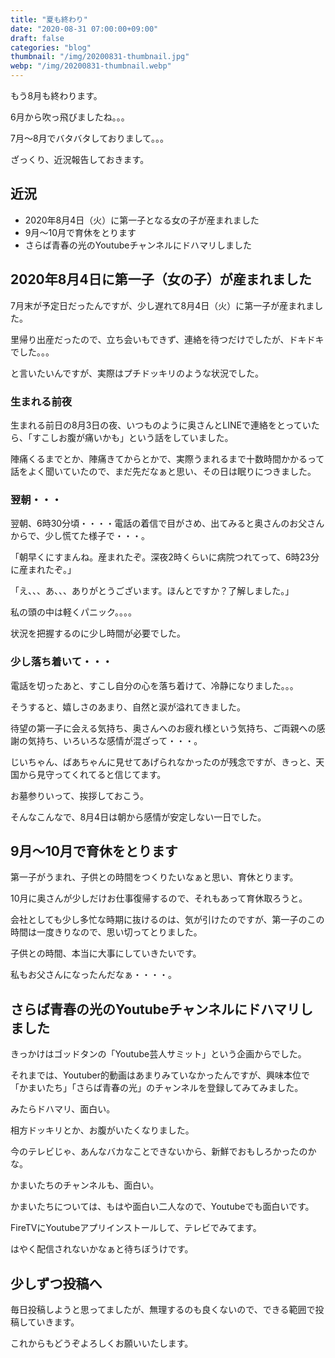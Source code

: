 ```yaml
---
title: "夏も終わり"
date: "2020-08-31 07:00:00+09:00"
draft: false
categories: "blog"
thumbnail: "/img/20200831-thumbnail.jpg"
webp: "/img/20200831-thumbnail.webp"
---
```


もう8月も終わります。

6月から吹っ飛びましたね。。。

7月〜8月でバタバタしておりまして。。。

ざっくり、近況報告しておきます。

## 近況

* 2020年8月4日（火）に第一子となる女の子が産まれました
* 9月〜10月で育休をとります
* さらば青春の光のYoutubeチャンネルにドハマリしました

## 2020年8月4日に第一子（女の子）が産まれました

7月末が予定日だったんですが、少し遅れて8月4日（火）に第一子が産まれました。

里帰り出産だったので、立ち会いもできず、連絡を待つだけでしたが、ドキドキでした。。。

と言いたいんですが、実際はプチドッキリのような状況でした。

### 生まれる前夜

生まれる前日の8月3日の夜、いつものように奥さんとLINEで連絡をとっていたら、「すこしお腹が痛いかも」という話をしていました。

陣痛くるまでとか、陣痛きてからとかで、実際うまれるまで十数時間かかるって話をよく聞いていたので、まだ先だなぁと思い、その日は眠りにつきました。

### 翌朝・・・

翌朝、6時30分頃・・・・電話の着信で目がさめ、出てみると奥さんのお父さんからで、少し慌てた様子で・・・。

「朝早くにすまんね。産まれたぞ。深夜2時くらいに病院つれてって、6時23分に産まれたぞ。」

「え、、、あ、、、ありがとうございます。ほんとですか？了解しました。」

私の頭の中は軽くパニック。。。。

状況を把握するのに少し時間が必要でした。

### 少し落ち着いて・・・

電話を切ったあと、すこし自分の心を落ち着けて、冷静になりました。。。

そうすると、嬉しさのあまり、自然と涙が溢れてきました。

待望の第一子に会える気持ち、奥さんへのお疲れ様という気持ち、ご両親への感謝の気持ち、いろいろな感情が混ざって・・・。

じいちゃん、ばあちゃんに見せてあげられなかったのが残念ですが、きっと、天国から見守ってくれてると信じてます。

お墓参りいって、挨拶しておこう。

そんなこんなで、8月4日は朝から感情が安定しない一日でした。

## 9月〜10月で育休をとります

第一子がうまれ、子供との時間をつくりたいなぁと思い、育休とります。

10月に奥さんが少しだけお仕事復帰するので、それもあって育休取ろうと。

会社としても少し多忙な時期に抜けるのは、気が引けたのですが、第一子のこの時間は一度きりなので、思い切ってとりました。

子供との時間、本当に大事にしていきたいです。

私もお父さんになったんだなぁ・・・・。

## さらば青春の光のYoutubeチャンネルにドハマリしました

きっかけはゴッドタンの「Youtube芸人サミット」という企画からでした。

それまでは、Youtuber的動画はあまりみていなかったんですが、興味本位で「かまいたち」「さらば青春の光」のチャンネルを登録してみてみました。

みたらドハマリ、面白い。

相方ドッキリとか、お腹がいたくなりました。

今のテレビじゃ、あんなバカなことできないから、新鮮でおもしろかったのかな。

かまいたちのチャンネルも、面白い。

かまいたちについては、もはや面白い二人なので、Youtubeでも面白いです。

FireTVにYoutubeアプリインストールして、テレビでみてます。

はやく配信されないかなぁと待ちぼうけです。

## 少しずつ投稿へ

毎日投稿しようと思ってましたが、無理するのも良くないので、できる範囲で投稿していきます。

これからもどうぞよろしくお願いいたします。
